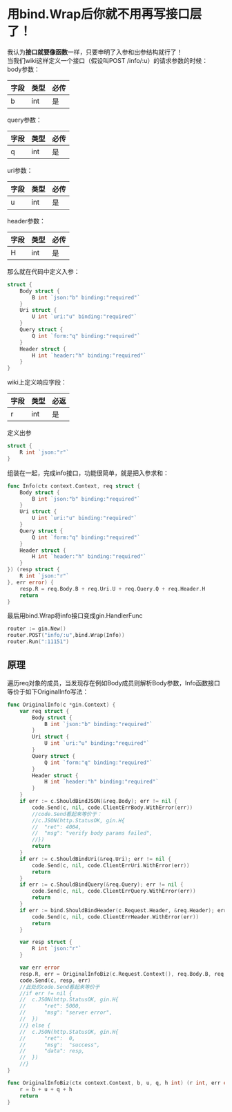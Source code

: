 # 用bind.Wrap后你就不用再写接口层了！
我认为**接口就要像函数**一样，只要申明了入参和出参结构就行了！  
当我们wiki这样定义一个接口（假设叫POST /info/:u）的请求参数的时候：  
body参数：  

| 字段 | 类型 | 必传 |
|-----|------|-----|
|  b  | int  | 是  |

query参数：

| 字段 | 类型 | 必传 |
|-----|------|-----|
|  q  | int  | 是  |

uri参数：

| 字段 | 类型 | 必传 |
|-----|------|-----|
|  u  | int  | 是  |

header参数：

| 字段 | 类型 | 必传 |
|-----|------|-----|
|  H  | int  | 是  |

那么就在代码中定义入参：
```go
struct {
	Body struct {
		B int `json:"b" binding:"required"`
	}
	Uri struct {
		U int `uri:"u" binding:"required"`
	}
	Query struct {
		Q int `form:"q" binding:"required"`
	}
	Header struct {
		H int `header:"h" binding:"required"`
	}
}
```

wiki上定义响应字段：

| 字段 | 类型 | 必返 |
|-----|------|-----|
|  r  | int  | 是  |

定义出参
```go
struct {
	R int `json:"r"`
}
```
组装在一起，完成info接口，功能很简单，就是把入参求和：
```go
func Info(ctx context.Context, req struct {
	Body struct {
		B int `json:"b" binding:"required"`
	}
	Uri struct {
		U int `uri:"u" binding:"required"`
	}
	Query struct {
		Q int `form:"q" binding:"required"`
	}
	Header struct {
		H int `header:"h" binding:"required"`
	}
}) (resp struct {
	R int `json:"r"`
}, err error) {
	resp.R = req.Body.B + req.Uri.U + req.Query.Q + req.Header.H
	return
}
```
最后用bind.Wrap将info接口变成gin.HandlerFunc
```go
router := gin.New()
router.POST("info/:u",bind.Wrap(Info))
router.Run(":11151")
```
## 原理
遍历req对象的成员，当发现存在例如Body成员则解析Body参数，Info函数接口等价于如下OriginalInfo写法：
```go
func OriginalInfo(c *gin.Context) {
	var req struct {
		Body struct {
			B int `json:"b" binding:"required"`
		}
		Uri struct {
			U int `uri:"u" binding:"required"`
		}
		Query struct {
			Q int `form:"q" binding:"required"`
		}
		Header struct {
			H int `header:"h" binding:"required"`
		}
	}
	if err := c.ShouldBindJSON(&req.Body); err != nil {
		code.Send(c, nil, code.ClientErrBody.WithError(err))
		//code.Send看起来等价于：
		//c.JSON(http.StatusOK, gin.H{
		//	"ret": 4004,
		//	"msg": "verify body params failed",
		//})
		return
	}
	if err := c.ShouldBindUri(&req.Uri); err != nil {
		code.Send(c, nil, code.ClientErrUri.WithError(err))
		return
	}
	if err := c.ShouldBindQuery(&req.Query); err != nil {
		code.Send(c, nil, code.ClientErrQuery.WithError(err))
		return
	}
	if err := bind.ShouldBindHeader(c.Request.Header, &req.Header); err != nil {
		code.Send(c, nil, code.ClientErrHeader.WithError(err))
		return
	}

	var resp struct {
		R int `json:"r"`
	}

	var err error
	resp.R, err = OriginalInfoBiz(c.Request.Context(), req.Body.B, req.Uri.U, req.Query.Q, req.Header.H)
	code.Send(c, resp, err)
	//此处的code.Send看起来等价于
	//if err != nil {
	//	c.JSON(http.StatusOK, gin.H{
	//		"ret": 5000,
	//		"msg": "server error",
	//	})
	//} else {
	//	c.JSON(http.StatusOK, gin.H{
	//		"ret":  0,
	//		"msg":  "success",
	//		"data": resp,
	//	})
	//}
}

func OriginalInfoBiz(ctx context.Context, b, u, q, h int) (r int, err error) {
	r = b + u + q + h
	return
}
```